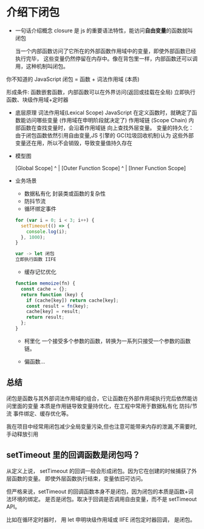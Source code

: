 # 介绍下闭包

- 一句话介绍概念
  closure 是 js 的重要语法特性，能访问**自由变量**的函数就叫闭包

  当一个内部函数访问了它所在的外部函数作用域中的变量，即使外部函数已经执行完毕，
  这些变量仍然停留在内存中。像在背包里一样，内部函数还可以调用，这种机制叫闭包。

你不知道的 JavaScript 闭包 = 函数 + 词法作用域 (本质)

形成条件: 函数嵌套函数，内部函数可以在外界访问(返回或挂载在全局)
立即执行函数、块级作用域+定时器

- 底层原理
  词法作用域(Lexical Scope)
  JavaScript 在定义函数时，就确定了函数能访问哪些变量 (作用域在申明阶段就决定了)
  作用域链 (Scope Chain) 内部函数在查找变量时，会沿着作用域链
  向上查找外层变量。
  变量的持久化：由于闭包函数依然引用自由变量,JS 引擎的 GC(垃圾回收机制)认为
  这些外部变量还在用，所以不会销毁，导致变量值持久存在

- 模型图

  [Global Scope]
  ^
  |
  [Outer Function Scope]
  ^
  |
  [Inner Function Scope]

- 业务场景

  - 数据私有化
    封装类或函数的复杂性
  - 防抖节流
  - 循环绑定事件

  ```js
  for (var i = 0; i < 3; i++) {
    setTimeout(() => {
      console.log(i);
    }, 1000);
  }

  var -> let 闭包
  立即执行函数 IIFE
  ```

  - 缓存记忆优化

  ```js
  function memoize(fn) {
    const cache = {};
    return function (key) {
      if (cache[key]) return cache[key];
      const result = fn(key);
      cache[key] = result;
      return result;
    };
  }
  ```

  - 柯里化
    一个接受多个参数的函数，转换为一系列只接受一个参数的函数链。

  - 偏函数...

## 总结

闭包是函数与其外部词法作用域的组合，它让函数在外部作用域执行完后依然能访问里面的变量
本质是作用链导致变量持优化，在工程中常用于数据私有化
防抖/节流 事件绑定、缓存优化等。

我在项目中经常用闭包减少全局变量污染,但也注意可能带来内存的泄漏,不需要时,
手动释放引用

## setTimeout 里的回调函数是闭包吗？

从定义上说， setTimeout 的回调一般会形成闭包。因为它在创建的时候捕获了外层函数的变量。
即使外层函数执行结束，变量依旧可访问。

但严格来说，setTimeout 的回调函数本身不是闭包，因为闭包的本质是函数+词法环境的绑定。
是否是闭包。取决于回调是否调用自由变量，而不是 setTimeout API。

比如在循环定时器时， 用 let 申明块级作用域或 IIFE 闭包定时器回调， 是闭包。
